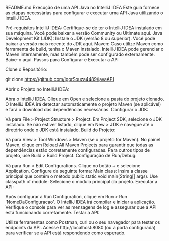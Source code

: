 README.md
Execução de uma API Java no IntelliJ IDEA
Este guia fornece as etapas necessárias para configurar e executar uma API Java utilizando o IntelliJ IDEA.

Pré-requisitos
IntelliJ IDEA: Certifique-se de ter o IntelliJ IDEA instalado em sua máquina. Você pode baixar a versão Community ou Ultimate aqui.
Java Development Kit (JDK): Instale o JDK (versão 8 ou superior). Você pode baixar a versão mais recente do JDK aqui.
Maven: Caso utilize Maven como ferramenta de build, tenha o Maven instalado. IntelliJ IDEA pode gerenciar o Maven internamente, mas também pode ser configurado externamente. Baixe-o aqui.
Passos para Configurar e Executar a API

Clone o Repositório:

git clone https://github.com/IgorSouza4489/javaAPI

Abrir o Projeto no IntelliJ IDEA:

Abra o IntelliJ IDEA.
Clique em Open e selecione a pasta do projeto clonado.
O IntelliJ IDEA irá detectar automaticamente o projeto Maven (se aplicável) e fará o download das dependências necessárias.
Configurar o JDK:

Vá para File > Project Structure > Project.
Em Project SDK, selecione o JDK instalado. Se não estiver listado, clique em New > JDK e navegue até o diretório onde o JDK está instalado.
Build do Projeto:

Vá para View > Tool Windows > Maven (se o projeto for Maven).
No painel Maven, clique em Reload All Maven Projects para garantir que todas as dependências estão corretamente configuradas.
Para outros tipos de projeto, use Build > Build Project.
Configuração de Run/Debug:

Vá para Run > Edit Configurations.
Clique no botão + e selecione Application.
Configure da seguinte forma:
Main class: Insira a classe principal que contém o método public static void main(String[] args).
Use classpath of module: Selecione o módulo principal do projeto.
Executar a API:

Após configurar a Run Configuration, clique em Run > Run 'NomeDaConfiguracao'.
O IntelliJ IDEA irá compilar e iniciar a aplicação. Verifique o console para ver as mensagens de log e assegurar que a API está funcionando corretamente.
Testar a API:

Utilize ferramentas como Postman, curl ou o seu navegador para testar os endpoints da API.
Acesse http://localhost:8080 (ou a porta configurada) para verificar se a API está respondendo como esperado.

